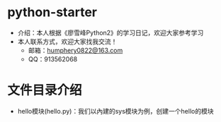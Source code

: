 # python-starter
- 介绍：本人根据《廖雪峰Python2》的学习日记，欢迎大家参考学习
- 本人联系方式，欢迎大家找我交流！
    - 邮箱：humphery0822@163.com
    - QQ：913562068

# 文件目录介绍
- hello模块(hello.py)：我们以內建的sys模块为例，创建一个hello的模块


